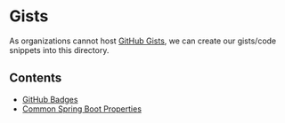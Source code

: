 # Gists

As organizations cannot host [GitHub Gists](https://docs.github.com/en), we can create our gists/code snippets into this directory.

## Contents

- [GitHub Badges](github-badges.md)
- [Common Spring Boot Properties](application_properties.md)
